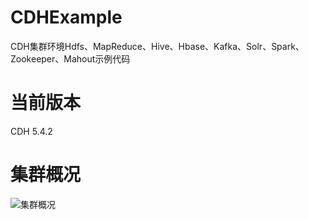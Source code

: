 # CDHExample
CDH集群环境Hdfs、MapReduce、Hive、Hbase、Kafka、Solr、Spark、Zookeeper、Mahout示例代码

# 当前版本
CDH 5.4.2

# 集群概况
![集群概况](https://raw.githubusercontent.com/ljja/CDHExample/master/doc/cluster-summary.png)